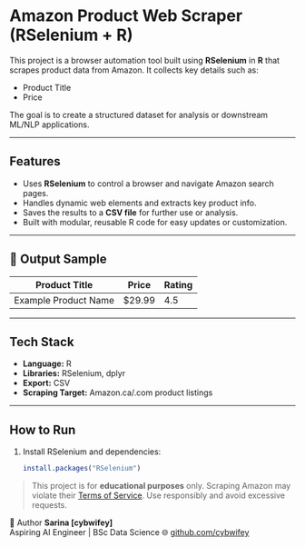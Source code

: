 # Amazon Product Web Scraper (RSelenium + R)

This project is a browser automation tool built using **RSelenium** in **R** that scrapes product data from Amazon. It collects key details such as:

-  Product Title
-  Price

The goal is to create a structured dataset for analysis or downstream ML/NLP applications.

---

## Features

- Uses **RSelenium** to control a browser and navigate Amazon search pages.
- Handles dynamic web elements and extracts key product info.
- Saves the results to a **CSV file** for further use or analysis.
- Built with modular, reusable R code for easy updates or customization.

---

## 📂 Output Sample

| Product Title              | Price    | Rating |
|---------------------------|----------|--------|
| Example Product Name      | $29.99   | 4.5    |

---

## Tech Stack

- **Language:** R  
- **Libraries:** RSelenium, dplyr 
- **Export:** CSV  
- **Scraping Target:** Amazon.ca/.com product listings

---

## How to Run

1. Install RSelenium and dependencies:
   ```r
   install.packages("RSelenium")

> This project is for **educational purposes** only.
> Scraping Amazon may violate their [Terms of Service](https://www.amazon.com/gp/help/customer/display.html?nodeId=508088).
> Use responsibly and avoid excessive requests.

👤 Author
**Sarina [cybwifey]**  
Aspiring AI Engineer | BSc Data Science 
🌐 [github.com/cybwifey](https://github.com/cybwifey)

